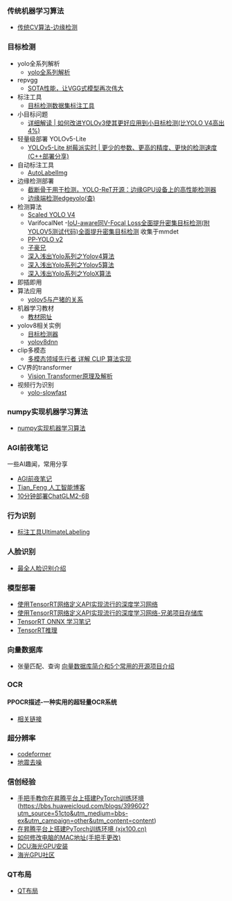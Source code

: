 ### 传统机器学习算法
  - [传统CV算法-边缘检测](source/CV/source/传统CV/cv_1.md)
### 目标检测
- yolo全系列解析
  - [yolo全系列解析](source/CV/source/yolo/yolo.md)
- repvgg
  - [SOTA性能，让VGG式模型再次伟大](https://zhuanlan.zhihu.com/p/344324470)
- 标注工具
  - [目标检测数据集标注工具](https://zhuanlan.zhihu.com/p/445559419)
- 小目标问题
    - [详细解读 | 如何改进YOLOv3使其更好应用到小目标检测(比YOLO V4高出4%)](https://mp.weixin.qq.com/s?__biz=MzU5OTA2Mjk5Mw==&mid=2247491053&idx=1&sn=58fac845ce9fee45205404b35c526c42&chksm=febbfd53c9cc744551b6a5998f0960dbe0ba172943873a1bec35a95c6d2ff20e6ffbbcca7f7b&scene=178&cur_album_id=2089479685876269057#rd)
- 轻量级部署 YOLOv5-Lite
    - [YOLOv5-Lite 树莓派实时 | 更少的参数、更高的精度、更快的检测速度(C++部署分享)](https://mp.weixin.qq.com/s?__biz=MzU5OTA2Mjk5Mw==&mid=2247491133&idx=1&sn=94a2b59dd52e09105e50c66eb46e1f9d&chksm=febbfe83c9cc77952731c5a950bffa360dfc8baa700203899032800ebdb1524adc96efd68dd8&scene=178&cur_album_id=2089479685876269057#rd)
- 自动标注工具
    - [AutoLabelImg](https://github.com/ppogg/AutoLabelImg)
- 边缘检测部署
    - [截断骨干用于检测，YOLO-ReT开源：边缘GPU设备上的高性能检测器](https://github.com/prakharg24/yoloret)
    - [边缘端检测edgeyolo(查)](https://github.com/LSH9832/edgeyolo)
- 检测算法
  - [Scaled YOLO V4](https://github.com/WongKinYiu/PyTorch_YOLOv4)
  - VarifocalNet
  -[IoU-aware同V-Focal Loss全面提升密集目标检测(附YOLOV5测试代码)全面提升密集目标检测](https://github.com/hyz-xmaster/VarifocalNet) 收集于mmdet
  - [PP-YOLO v2](https://github.com/PaddlePaddle/PaddleDetection)
  - [子豪兄](https://github.com/TommyZihao/Train_Custom_Dataset.git)
  - [深入浅出Yolo系列之Yolov4算法](https://zhuanlan.zhihu.com/p/143747206)
  - [深入浅出Yolo系列之Yolov5算法](https://zhuanlan.zhihu.com/p/172121380)
  - [深入浅出Yolo系列之YoloX算法](https://zhuanlan.zhihu.com/p/397993315)
- 即插即用
- 算法应用
    - [yolov5与产猪的关系](https://mp.weixin.qq.com/s/2yP7ZDRBsAQoTQjNDaIATw)
- 机器学习教材
  - [教材网址](https://github.com/lTbgykio/Books-Free-Books) 
- yolov8相关实例
  - [目标检测器](https://blog.csdn.net/river_star1/article/details/132530344)
  - [yolov8dnn](https://blog.csdn.net/jameschen9051/article/details/131069271)
- clip多模态
  - [多模态领域先行者 详解 CLIP 算法实现](https://zhuanlan.zhihu.com/p/520443068)
- CV界的transformer
  - [Vision Transformer原理及解析](https://zhuanlan.zhihu.com/p/427388113)
- 视频行为识别
  - [yolo-slowfast](https://pytorch.org/hub/facebookresearch_pytorchvideo_slowfast/)

### numpy实现机器学习算法
  - [numpy实现机器学习算法](https://github.com/ddbourgin/numpy-ml)
### AGI前夜笔记
一些AI趣闻，常用分享 
  - [AGI前夜笔记](https://agi360.xyz)
  - [Tian_Feng 人工智能博客](https://tianfeng.space/)
  - [10分钟部署ChatGLM2-6B](https://mp.weixin.qq.com/s/V2Ay4Bqu9dRbB9RyjALtRQ)
### 行为识别
- [标注工具UltimateLabeling](https://github.com/alexandre01/UltimateLabeling)
### 人脸识别
- [最全人脸识别介绍](https://blog.csdn.net/qq_23091073/article/details/126930065)
### 模型部署
- [使用TensorRT网络定义API实现流行的深度学习网络](https://github.com/wang-xinyu/tensorrtx)
- [使用TensorRT网络定义API实现流行的深度学习网络-兄弟项目存储库](https://github.com/wang-xinyu/pytorchx)
- [TensorRT ONNX 学习笔记](https://zhuanlan.zhihu.com/p/354600414)
- [TensorRT推理](https://blog.csdn.net/JianguoChow/article/details/122684310)

### 向量数据库
- 张量匹配、查询
[向量数据库简介和5个常用的开源项目介绍](https://mp.weixin.qq.com/s/VwhsedkAl1t94A16rDY9wA)
### OCR
#### PPOCR描述-一种实用的超轻量OCR系统
- [相关链接](https://zhuanlan.zhihu.com/p/560512112)
### 超分辨率
- [codeformer](https://zhuanlan.zhihu.com/p/599051269)
- [地震去噪](https://blog.csdn.net/weixin_44259058/article/details/119422994?ops_request_misc=&request_id=&biz_id=102&utm_term=%E5%9C%B0%E9%9C%87%E5%8E%BB%E5%99%AA&utm_medium=distribute.pc_search_result.none-task-blog-2~all~sobaiduweb~default-7-119422994.142^v94^insert_down1&spm=1018.2226.3001.4187)
### 信创经验
- [手把手教你在昇腾平台上搭建PyTorch训练环境](https://blog.51cto.com/u_15214399/6354822)(https://bbs.huaweicloud.com/blogs/399602?utm_source=51cto&utm_medium=bbs-ex&utm_campaign=other&utm_content=content)
- [在昇腾平台上搭建PyTorch训练环境 (xjx100.cn)](http://wed.xjx100.cn/news/225611.html?action=onClick)
- [如何修改电脑的MAC地址(手把手更改)](https://blog.csdn.net/weixin_44458490/article/details/122297864)
- [DCU海光GPU安装](https://blog.csdn.net/qq_41480495/article/details/127045231?utm_medium=distribute.pc_relevant.none-task-blog-2~default~baidujs_utm_term~default-0-127045231-blog-132588855.235^v38^pc_relevant_anti_vip_base&spm=1001.2101.3001.4242.1&utm_relevant_index=3)
- [海光GPU社区](https://developer.hpccube.com/gitbook//dcu_tutorial/#11)
### QT布局
- [QT布局](https://blog.csdn.net/Fdog_/article/details/107522283)
